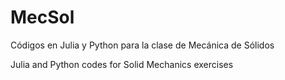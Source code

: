 # MecSol
Códigos en Julia y Python para la clase de Mecánica de Sólidos

Julia and Python codes for Solid Mechanics exercises
